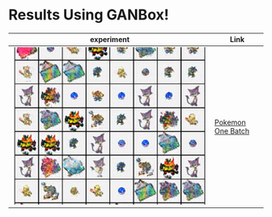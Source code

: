 
# Results Using GANBox!

|experiment| Link
|---|---
|![image](pics/pokemonOneBatch.png)  |[Pokemon One Batch](pokemon-one-batch.md)